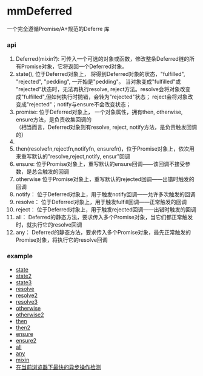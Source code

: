 mmDeferred
==========

一个完全遵循Promise/A+规范的Deferre 库

<h3>api</h3>
<ol>
    <li>Deferred(mixin?):  可传入一个可选的对象或函数，修改整条Deferred链的所有Promise对象，它将返回一个Deferred对象。</li>
    <li>state(), 位于Deferred对象上， 将得到Deferred对象的状态，"fulfilled", "rejected", "pedding", 一开始是"pedding"。
        当对象变成"fulfilled"或 "rejected"状态时，无法再执行resolve, reject方法。resolve会将对象改变成"fulfilled",但如何执行时抛错，会转为"rejected"状态；
        reject会将对象改变成"rejected"；notify与ensure不会改变状态；
    </li>
    <li>promise: 位于Deferred对象上， 一个对象属性，拥有then, otherwise, ensure方法，是负责收集回调的<br/>
        （相当而言，Deferred对象则有resolve, reject, notify方法，是负责触发回调的）<li>
    <li>then(resolvefn,rejectfn,notifyfn, ensurefn)，位于Promise对象上，依次用来重写默认的"resolve,reject,notify, ensur"回调</li>
    <li>ensure: 位于Promise对象上，重写默认的ensure回调——该回调不接受参数，是总会触发的回调</li>
    <li>otherwise 位于Promise对象上，重写默认的rejected回调——出错时触发的回调</li>
    <li>notify： 位于Deferred对象上，用于触发notify回调——允许多次触发的回调</li>
    <li>resolve： 位于Deferred对象上，用于触发fulfill回调——正常触发的回调</li>
    <li>reject： 位于Deferred对象上，用于触发rejected回调——出错时触发的回调</li>
    <li>all： Deferred的静态方法，要求传入多个Promise对象，当它们都正常触发时，就执行它的resolve回调</li>
    <li>any： Deferred的静态方法，要求传入多个Promise对象，最先正常触发的Promise对象，将执行它的resolve回调</li>
</ol>
<h3>example</h3>
<ul>
    <li><a href="state.html">state</a></li>
    <li><a href="state2.html">state2</a></li>
    <li><a href="state3.html">state3</a></li>
    <li><a href="resolve.html">resolve</a></li>
    <li><a href="resolve2.html">resolve2</a></li>
    <li><a href="resolve3.html">resolve3</a></li>
    <li><a href="otherwise.html">otherwise</a></li>
    <li><a href="otherwise2.html">otherwise2</a></li>
    <li><a href="then.html">then</a></li>
    <li><a href="then2.html">then2</a></li>
    <li><a href="ensure.html">ensure</a></li>
    <li><a href="ensure2.html">ensure2</a></li>
    <li><a href="all.html">all</a></li>
    <li><a href="any.html">any</a></li>
    <li><a href="mixin.html">mixin</a></li>
    <li><a href="nextTick.html">在当前浏览器下最快的异步操作检测</a></li>
</ul>
